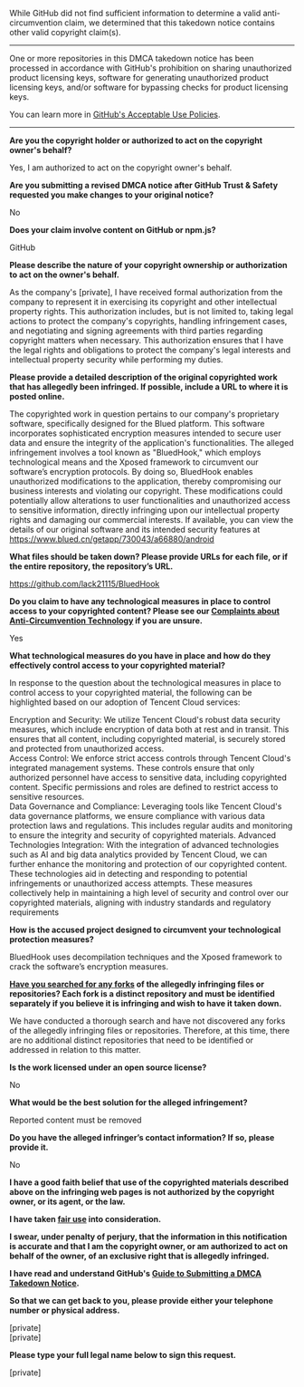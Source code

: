 While GitHub did not find sufficient information to determine a valid anti-circumvention claim, we determined that this takedown notice contains other valid copyright claim(s).

---

One or more repositories in this DMCA takedown notice has been processed in accordance with GitHub's prohibition on sharing unauthorized product licensing keys, software for generating unauthorized product licensing keys, and/or software for bypassing checks for product licensing keys.

You can learn more in [GitHub's Acceptable Use Policies](https://docs.github.com/en/github/site-policy/github-acceptable-use-policies).

---

**Are you the copyright holder or authorized to act on the copyright owner's behalf?**

Yes, I am authorized to act on the copyright owner's behalf.

**Are you submitting a revised DMCA notice after GitHub Trust & Safety requested you make changes to your original notice?**

No

**Does your claim involve content on GitHub or npm.js?**

GitHub

**Please describe the nature of your copyright ownership or authorization to act on the owner's behalf.**

As the company's [private], I have received formal authorization from the company to represent it in exercising its copyright and other intellectual property rights. This authorization includes, but is not limited to, taking legal actions to protect the company's copyrights, handling infringement cases, and negotiating and signing agreements with third parties regarding copyright matters when necessary. This authorization ensures that I have the legal rights and obligations to protect the company's legal interests and intellectual property security while performing my duties.

**Please provide a detailed description of the original copyrighted work that has allegedly been infringed. If possible, include a URL to where it is posted online.**

The copyrighted work in question pertains to our company's proprietary software, specifically designed for the Blued platform. This software incorporates sophisticated encryption measures intended to secure user data and ensure the integrity of the application's functionalities. The alleged infringement involves a tool known as "BluedHook," which employs technological means and the Xposed framework to circumvent our software’s encryption protocols. By doing so, BluedHook enables unauthorized modifications to the application, thereby compromising our business interests and violating our copyright. These modifications could potentially allow alterations to user functionalities and unauthorized access to sensitive information, directly infringing upon our intellectual property rights and damaging our commercial interests. If available, you can view the details of our original software and its intended security features at https://www.blued.cn/getapp/730043/a66880/android

**What files should be taken down? Please provide URLs for each file, or if the entire repository, the repository’s URL.**

https://github.com/lack21115/BluedHook

**Do you claim to have any technological measures in place to control access to your copyrighted content? Please see our <a href="https://docs.github.com/articles/guide-to-submitting-a-dmca-takedown-notice#complaints-about-anti-circumvention-technology">Complaints about Anti-Circumvention Technology</a> if you are unsure.**

Yes

**What technological measures do you have in place and how do they effectively control access to your copyrighted material?**

In response to the question about the technological measures in place to control access to your copyrighted material, the following can be highlighted based on our adoption of Tencent Cloud services:

Encryption and Security: We utilize Tencent Cloud's robust data security measures, which include encryption of data both at rest and in transit. This ensures that all content, including copyrighted material, is securely stored and protected from unauthorized access.  
Access Control: We enforce strict access controls through Tencent Cloud's integrated management systems. These controls ensure that only authorized personnel have access to sensitive data, including copyrighted content. Specific permissions and roles are defined to restrict access to sensitive resources.  
Data Governance and Compliance: Leveraging tools like Tencent Cloud's data governance platforms, we ensure compliance with various data protection laws and regulations. This includes regular audits and monitoring to ensure the integrity and security of copyrighted materials.
Advanced Technologies Integration: With the integration of advanced technologies such as AI and big data analytics provided by Tencent Cloud, we can further enhance the monitoring and protection of our copyrighted content. These technologies aid in detecting and responding to potential infringements or unauthorized access attempts.
These measures collectively help in maintaining a high level of security and control over our copyrighted materials, aligning with industry standards and regulatory requirements​

**How is the accused project designed to circumvent your technological protection measures?**

BluedHook uses decompilation techniques and the Xposed framework to crack the software’s encryption measures.

**<a href="https://docs.github.com/articles/dmca-takedown-policy#b-what-about-forks-or-whats-a-fork">Have you searched for any forks</a> of the allegedly infringing files or repositories? Each fork is a distinct repository and must be identified separately if you believe it is infringing and wish to have it taken down.**

We have conducted a thorough search and have not discovered any forks of the allegedly infringing files or repositories. Therefore, at this time, there are no additional distinct repositories that need to be identified or addressed in relation to this matter.

**Is the work licensed under an open source license?**

No

**What would be the best solution for the alleged infringement?**

Reported content must be removed

**Do you have the alleged infringer’s contact information? If so, please provide it.**

No

**I have a good faith belief that use of the copyrighted materials described above on the infringing web pages is not authorized by the copyright owner, or its agent, or the law.**

**I have taken <a href="https://www.lumendatabase.org/topics/22">fair use</a> into consideration.**

**I swear, under penalty of perjury, that the information in this notification is accurate and that I am the copyright owner, or am authorized to act on behalf of the owner, of an exclusive right that is allegedly infringed.**

**I have read and understand GitHub's <a href="https://docs.github.com/articles/guide-to-submitting-a-dmca-takedown-notice/">Guide to Submitting a DMCA Takedown Notice</a>.**

**So that we can get back to you, please provide either your telephone number or physical address.**

[private]  
[private]  

**Please type your full legal name below to sign this request.**

[private]  
